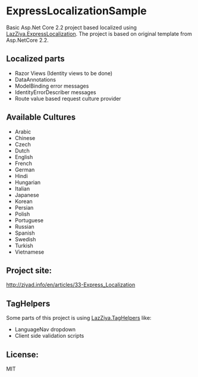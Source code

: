 # ExpressLocalizationSample
Basic Asp.Net Core 2.2 project based localized using [LazZiya.ExpressLocalization](https://github.com/LazZiya/ExpressLocalization).
The project is based on original template from Asp.NetCore 2.2.

## Localized parts
 - Razor Views (Identity views to be done)
 - DataAnnotations
 - ModelBinding error messages
 - IdentityErrorDescriber messages
 - Route value based request culture provider
 
## Available Cultures
 - Arabic
 - Chinese
 - Czech
 - Dutch
 - English
 - French
 - German
 - Hindi
 - Hungarian
 - Italian
 - Japanese
 - Korean
 - Persian
 - Polish
 - Portuguese
 - Russian
 - Spanish
 - Swedish
 - Turkish
 - Vietnamese

## Project site:
http://ziyad.info/en/articles/33-Express_Localization

## TagHelpers
Some parts of this project is using [LazZiya.TagHelpers](https://github.com/LazZiya/TagHelpers) like:
 - LanguageNav dropdown
 - Client side validation scripts

## License:
MIT
